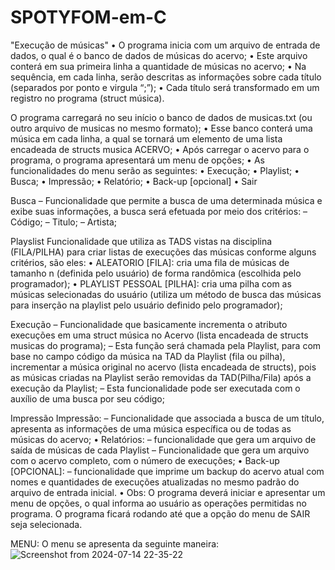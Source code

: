 # SPOTYFOM-em-C
"Execução de músicas"
• O programa inicia com um arquivo de entrada de dados, o qual é o banco de dados
de músicas do acervo;
• Este arquivo conterá em sua primeira linha a quantidade de músicas no acervo;
• Na sequência, em cada linha, serão descritas as informações sobre cada título
(separados por ponto e virgula “;”);
• Cada título será transformado em um registro no programa (struct música).

O programa carregará no seu início o banco de
dados de musicas.txt (ou outro arquivo de musicas
no mesmo formato);
• Esse banco conterá uma música em cada linha, a
qual se tornará um elemento de uma lista
encadeada de structs musica ACERVO;
• Após carregar o acervo para o programa, o
programa apresentará um menu de opções;
• As funcionalidades do menu serão as
seguintes:
• Execução;
• Playlist;
• Busca;
• Impressão;
• Relatório;
• Back-up [opcional]
• Sair


Busca
– Funcionalidade que permite a busca
de uma determinada música e exibe
suas informações, a busca será
efetuada por meio dos critérios:
– Código;
– Titulo;
– Artista;

Playslist
Funcionalidade que utiliza as TADS vistas na
disciplina (FILA/PILHA) para criar listas de
execuções das músicas conforme alguns
critérios, são eles:
• ALEATORIO [FILA]: cria uma fila de músicas de tamanho n
(definida pelo usuário) de forma randômica (escolhida pelo
programador);
• PLAYLIST PESSOAL [PILHA]: cria uma pilha com as músicas
selecionadas do usuário (utiliza um método de busca das
músicas para inserção na playlist pelo usuário definido pelo
programador);

Execução
– Funcionalidade que basicamente incrementa o atributo
execuções em uma struct música no Acervo (lista
encadeada de structs musicas do programa);
– Esta função será chamada pela Playlist, para com
base no campo código da música na TAD da Playlist
(fila ou pilha), incrementar a música original no acervo
(lista encadeada de structs), pois as músicas criadas
na Playlist serão removidas da TAD(Pilha/Fila) após a
execução da Playlist;
– Esta funcionalidade pode ser executada com o auxílio
de uma busca por seu código;

Impressão
Impressão:
– Funcionalidade que associada a busca de um título, apresenta as informações de
uma música específica ou de todas as músicas do acervo;
• Relatórios:
– funcionalidade que gera um arquivo de saída de músicas de cada Playlist
– Funcionalidade que gera um arquivo com o acervo completo, com o número de
execuções;
• Back-up [OPCIONAL]:
– funcionalidade que imprime um backup do acervo atual com nomes e quantidades
de execuções atualizadas no mesmo padrão do arquivo de entrada inicial.
• Obs: O programa deverá iniciar e apresentar um menu de
opções, o qual informa ao usuário as operações permitidas
no programa. O programa ficará rodando até que a opção
do menu de SAIR seja selecionada.

MENU:
O menu se apresenta da seguinte maneira:
![Screenshot from 2024-07-14 22-35-22](https://github.com/user-attachments/assets/7c4d5917-f4ab-467a-8a4d-9a21532ced65)

